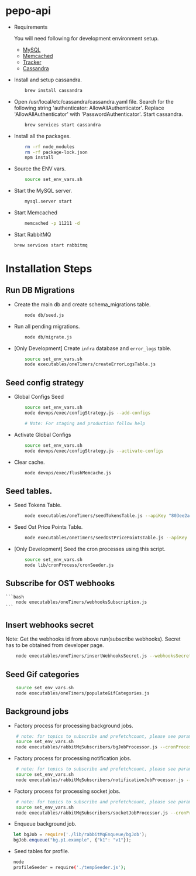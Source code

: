 # pepo-api

* Requirements
    
    You will need following for development environment setup.
    - [MySQL](https://www.mysql.com/downloads/)
    - [Memcached](https://memcached.org/)
    - [Tracker](https://github.com/pepotech/pepo-tracker)
    - [Cassandra](https://cassandra.apache.org/)
    
* Install and setup cassandra.
    ```bash
        brew install cassandra
    ```
* Open /usr/local/etc/cassandra/cassandra.yaml file. Search for the following string 'authenticator: AllowAllAuthenticator'. 
Replace 'AllowAllAuthenticator' with 'PasswordAuthenticator'. Start cassandra.
    ```bash
        brew services start cassandra
    ```

* Install all the packages.
    ```bash
        rm -rf node_modules
        rm -rf package-lock.json
        npm install
    ```

* Source the ENV vars.
    ```bash
        source set_env_vars.sh
    ```

* Start the MySQL server.
    ```bash
        mysql.server start
    ```

* Start Memcached
    ```bash
        memcached -p 11211 -d
    ```

* Start RabbitMQ
    ```bash
    brew services start rabbitmq
    ```

# Installation Steps

## Run DB Migrations

* Create the main db and create schema_migrations table.
    ```bash
        node db/seed.js
    ```

* Run all pending migrations.
    ```bash
        node db/migrate.js
    ```

* [Only Development] Create `infra` database and `error_logs` table.
    ```bash
        source set_env_vars.sh
        node executables/oneTimers/createErrorLogsTable.js
    ```

## Seed config strategy

* Global Configs Seed
    ```bash
        source set_env_vars.sh
        node devops/exec/configStrategy.js --add-configs
    
        # Note: For staging and production follow help
    ```

* Activate Global Configs
    ```bash
        source set_env_vars.sh
        node devops/exec/configStrategy.js --activate-configs
    ```

* Clear cache.
    ```bash
        node devops/exec/flushMemcache.js
    ```

## Seed tables.

* Seed Tokens Table.
    ```bash
        node executables/oneTimers/seedTokensTable.js --apiKey "803ee2a07554b94d80fb4ba4eb08229c" --apiSecret "66fc5bce904f83a74aba10469505cd5ac51dfc886fc747ecbfba3fea254d3006"
    ```

* Seed Ost Price Points Table.
    ```bash
        node executables/oneTimers/seedOstPricePointsTable.js --apiKey "803ee2a07554b94d80fb4ba4eb08229c" --apiSecret "66fc5bce904f83a74aba10469505cd5ac51dfc886fc747ecbfba3fea254d3006"
    ```

* [Only Development] Seed the cron processes using this script.
    ```bash
        source set_env_vars.sh
        node lib/cronProcess/cronSeeder.js
    ```

## Subscribe for OST webhooks
    ```bash
        node executables/oneTimers/webhooksSubscription.js
    ```

## Insert webhooks secret
Note: Get the webhooks id from above run(subscribe webhooks). Secret has to be obtained from developer page.
```bash 
    node executables/oneTimers/insertWebhooksSecret.js --webhooksSecret "__WXYZ" --webhooksId "__ABCD"
```

## Seed Gif categories
```bash
    source set_env_vars.sh
    node executables/oneTimers/populateGifCategories.js
```

## Background jobs
* Factory process for processing background jobs.
```bash
    # note: for topics to subscribe and prefetchcount, please see params column of the cron_processes table
    source set_env_vars.sh
    node executables/rabbitMqSubscribers/bgJobProcessor.js --cronProcessId 3
```

* Factory process for processing notification jobs.
```bash
    # note: for topics to subscribe and prefetchcount, please see params column of the cron_processes table
    source set_env_vars.sh
    node executables/rabbitMqSubscribers/notificationJobProcessor.js --cronProcessId 4
```

* Factory process for processing socket jobs.
```bash
    # note: for topics to subscribe and prefetchcount, please see params column of the cron_processes table
    source set_env_vars.sh
    node executables/rabbitMqSubscribers/socketJobProcessor.js --cronProcessId 5
```

* Enqueue background job.
```js
   let bgJob = require('./lib/rabbitMqEnqueue/bgJob');
   bgJob.enqueue("bg.p1.example", {"k1": "v1"});
```

* Seed tables for profile.
```bash
   node
   profileSeeder = require('./tempSeeder.js');
```
